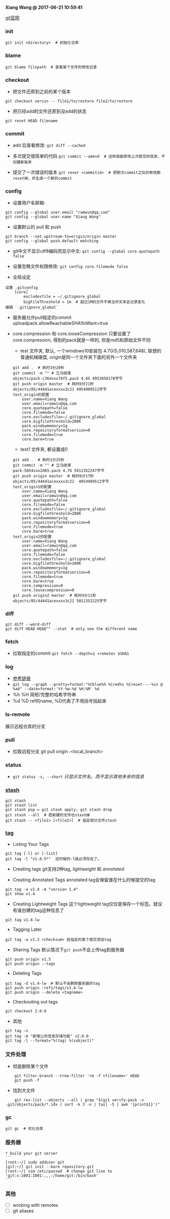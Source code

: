 **Xiang Wang @ 2017-06-21 10:59:41**

[git官网](https://git-scm.com/doc)

### init
```
git init <directory>  # 初始化仓库
```

### blame
```
git blame filepath  # 查看某个文件的修改记录
```

### checkout
* 把文件还原到之前的某个版本
```
git checkout versin -- file1/to/restore file2/to/restore
```
* 把已经add的文件还原到没add的状态
```
git reset HEAD filename
```

### commit
* add 后查看修改: `git diff --cached`

* 多次提交很简单的代码 `git commit --amend  # 这样就能修改上次提交的信息，不创建新版本`

* 提交了一次错误的版本 `git rever <commitid>  # 把那次commit之后的修改都reset掉，并生成一个新的commit`

### config
* 设置用户名邮箱:
```
git config --global user.email "ramwin@qq.com"
git config --global user.name "Xiang Wang"
```
* 设置默认的 pull 和 push
```
git branch --set-upstream-to=origin/origin master
git config --global push.default matching
```

* git中文不显示utf8编码而显示中文: `git config --global core.quotepath false`

* 设置忽略文件权限修改: `git config core.filemode false`

* 全局设定
```
设置 .gitconfig
    [core]
        excludesfile = ~/.gitignore_global
        bigFileThreshold = 1m  # 超过1M的文件不再当作文本去记录变化
编辑 `.gitignore_global`
```

* 服务器允许pull指定的commit
uploadpack.allowReachableSHA1InWant=true

* core.compression 和 core.looseCompression
只要设置了core.compression, 得到的pack就是一样的, 但是md5和原始文件不同
    * test 文件夹, 默认, 一个windows10安装包 4.7G(5,010,587,648), 联想的普通机械硬盘, origin是同一个文件夹下面的另外一个文件夹
    ```
    git add .  # 耗时3分20秒
    git commit -m "" # 立马结束
    objects/pack-c36dxxx76f5.pack 4.6G 4953058178字节
    git push origin master  # 耗时6分21秒
    objects/85/44441acexxxx3c21 4954989512字节
    test_origin的配置
        user.name=Xiang Wang
        user.email=ramwin@qq.com
        core.quotepath=false
        core.filemode=false
        core.excludesfile=~/.gitignore_global
        core.bigfilethreshold=200K
        pack.windowmemory=1g
        core.repositoryformatversion=0
        core.filemode=true
        core.bare=true
    ```

    * test1 文件夹, 都设置成0
    ```
    git add .  # 耗时1分25秒
    git commit -m "" # 立马结束
    pack-5854xxx2d65.pack 4.7G 5011352247字节
    git push origin master  # 耗时6分17秒
    objects/85/44441acexxxx3c21  4954989512字节
    test_origin1的配置
        user.name=Xiang Wang
        user.email=ramwin@qq.com
        core.quotepath=false
        core.filemode=false
        core.excludesfile=~/.gitignore_global
        core.bigfilethreshold=200K
        pack.windowmemory=1g
        core.repositoryformatversion=0
        core.filemode=true
        core.bare=true
    test_origin2的配置
        user.name=Xiang Wang
        user.email=ramwin@qq.com
        core.quotepath=false
        core.filemode=false
        core.excludesfile=~/.gitignore_global
        core.bigfilethreshold=200K
        pack.windowmemory=1g
        core.repositoryformatversion=0
        core.filemode=true
        core.bare=true
        core.compression=0
        core.loosecompression=0
    git push origin2 master  # 耗时4分11秒
    objects/85/44441acexxxx3c21 5011352225字节
    ```


### diff
```
git diff --word-diff
git diff HEAD HEAD^^ --stat  # only see the different name
```

### fetch
* 拉取指定的commit
`git fetch --depth=1 <remote> $SHA1`

### log
* [参考链接](http://blog.sina.com.cn/s/blog_601f224a01012wat.html)
* `git log --graph --pretty=format:"%Cblue%h %Cred%s %Creset----%cn @ %ad" --date=format:'%Y-%m-%d %H:%M' %d`
* %h %H 简短/完整的哈希字符串
* %d %D ref的name, %D代表了不用括号括起来

### ls-remote
展示远程仓库的分支

### pull
* 拉取远程分支 git pull origin <branch>:<local_branch>

### status
* `git status -s, --short` *只显示文件名，而不显示其他多余的信息*

### [stash](https://git-scm.com/docs/git-stash)
```
git stash
git stash list
git stash pop = git stash apply; git stash drop
git stash --all  # 把新建的文件也stash掉
git stash -- <file1> [<file2>]  # 指定部分文件stash
```


### [tag](https://git-scm.com/book/en/v2/Git-Basics-Tagging)
* Listing Your Tags
```
git tag [-l] or [-list]
git tag -l "v1.8.5*"  这时候的-l就必须存在了。
```
* Creating tags
git支持2种tag, *lightweight* 和 *annotated*

* Creating Annotated Tags
annotated tag会保留谁在什么时候提交的tag
```
git tag -a v1.4 -m "version 1.4"
git show v1.4
```

* Creating Lightweight Tags
这个lightweight tag仅仅是保存一个标签。就没有谁创建的tag这种信息了
```
git tag v1.4-lw
```

* Tagging Later
```
git tag -a v1.2 <checksum> 给指定的某个提交添加tag
```

* Sharing Tags
默认情况下`git push`不会上传tag到服务器
```
git push origin v1.5
git push origin --tags
```

* Deleting Tags
```
git tag -d v1.4-lw  # 默认不会删除服务器的tag
git push origin :refs/tags/v1.4-lw
git push origin --delete <tagname>
```

* Checkouting out tags
```
git checkout 2.0.0
```

* 其他
```
git tag -n
git tag -m "新增公司信息存储功能" v2.0.0
git tag -l --format="%(tag) %(subject)"
```

### 文件处理
* 彻底删除某个文件
```
    git filter-branch --tree-filter 'rm -f <filename>' HEAD
    git push -f
```
* 找到大文件
```
    git rev-list --objects --all | grep "$(git verify-pack -v .git/objects/pack/*.idx | sort -k 3 -n | tail -5 | awk '{print$1}')"
```

### gc
```
git gc  # 优化仓库
```

### 服务器
    * build your git server
    ```
    [root:~/] sudo adduser git
    [git:~/] git init --bare repository.git
    [root:~/] vim /etc/passwd  # change git line to 'git:x:1001:1001:,,,:/home/git:/bin/bash'
    ```

### 其他
* [ ] working with remotes
* [ ] git aliases
